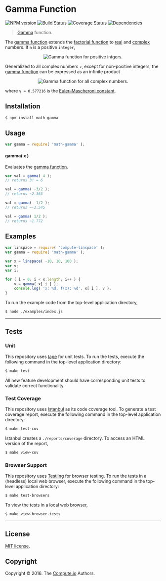 Gamma Function
===
[![NPM version][npm-image]][npm-url] [![Build Status][build-image]][build-url] [![Coverage Status][coverage-image]][coverage-url] [![Dependencies][dependencies-image]][dependencies-url]

> [Gamma][gamma-function] function.

The [gamma function][gamma-function] extends the [factorial function][factorial-function] to [real][real] and [complex][complex] numbers. If `n` is a positive `integer`,

<div class="equation" align="center" data-raw-text="\Gamma ( n ) = (n-1)!" data-equation="eq:gamma_function_positive_integers">
	<img src="https://cdn.rawgit.com/math-io/gamma/b34a280280f619103d048d80a42495219a49be58/docs/img/eqn1.svg" alt="Gamma function for positive intgers.">
	<br>
</div>

Generalized to all complex numbers `z`, except for non-positive integers, the [gamma function][gamma-function] can be expressed as an infinite product

<div class="equation" align="center" data-raw-text="\Gamma ( z ) = \frac{e^{-\gamma z}}{z} \prod^{\infty}_{n=1} \left ( 1+\frac{z}{n}\right )^{-1} e^{z/n}" data-equation="eq:gamma_function_infinite_product">
	<img src="https://cdn.rawgit.com/math-io/gamma/b34a280280f619103d048d80a42495219a49be58/docs/img/eqn2.svg" alt="Gamma function for all complex numbers.">
	<br>
</div>

where `γ ≈ 0.577216` is the  [Euler–Mascheroni constant][euler-mascheroni-constant].


## Installation

``` bash
$ npm install math-gamma
```


## Usage

``` javascript
var gamma = require( 'math-gamma' );
```


#### gamma( x )

Evaluates the [gamma function][gamma-function].

``` javascript
var val = gamma( 4 );
// returns 3! = 6

val = gamma( -3/2 );
// returns ~2.363

val = gamma( -1/2 );
// returns ~-3.545

val = gamma( 1/2 );
// returns ~1.772
```


## Examples

``` javascript
var linspace = require( 'compute-linspace' );
var gamma = require( 'math-gamma' );

var x = linspace( -10, 10, 100 );
var v;
var i;

for ( i = 0; i < x.length; i++ ) {
	v = gamma( x[ i ] );
	console.log( 'x: %d, f(x): %d', x[ i ], v );
}
```

To run the example code from the top-level application directory,

``` bash
$ node ./examples/index.js
```


---
## Tests

### Unit

This repository uses [tape][tape] for unit tests. To run the tests, execute the following command in the top-level application directory:

``` bash
$ make test
```

All new feature development should have corresponding unit tests to validate correct functionality.


### Test Coverage

This repository uses [Istanbul][istanbul] as its code coverage tool. To generate a test coverage report, execute the following command in the top-level application directory:

``` bash
$ make test-cov
```

Istanbul creates a `./reports/coverage` directory. To access an HTML version of the report,

``` bash
$ make view-cov
```


### Browser Support

This repository uses [Testling][testling] for browser testing. To run the tests in a (headless) local web browser, execute the following command in the top-level application directory:

``` bash
$ make test-browsers
```

To view the tests in a local web browser,

``` bash
$ make view-browser-tests
```

<!-- [![browser support][browsers-image]][browsers-url] -->


---
## License

[MIT license](http://opensource.org/licenses/MIT).


## Copyright

Copyright &copy; 2016. The [Compute.io][compute-io] Authors.


[npm-image]: http://img.shields.io/npm/v/math-gamma.svg
[npm-url]: https://npmjs.org/package/math-gamma

[build-image]: http://img.shields.io/travis/math-io/gamma/master.svg
[build-url]: https://travis-ci.org/math-io/gamma

[coverage-image]: https://img.shields.io/codecov/c/github/math-io/gamma/master.svg
[coverage-url]: https://codecov.io/github/math-io/gamma?branch=master

[dependencies-image]: http://img.shields.io/david/math-io/gamma.svg
[dependencies-url]: https://david-dm.org/math-io/gamma

[dev-dependencies-image]: http://img.shields.io/david/dev/math-io/gamma.svg
[dev-dependencies-url]: https://david-dm.org/dev/math-io/gamma

[github-issues-image]: http://img.shields.io/github/issues/math-io/gamma.svg
[github-issues-url]: https://github.com/math-io/gamma/issues

[tape]: https://github.com/substack/tape
[istanbul]: https://github.com/gotwarlost/istanbul
[testling]: https://ci.testling.com

[compute-io]: https://github.com/compute-io/
[gamma-function]: https://en.wikipedia.org/wiki/Gamma_function
[factorial-function]: https://github.com/math-io/factorial
[real]: https://en.wikipedia.org/wiki/Real_number
[complex]: https://en.wikipedia.org/wiki/Complex_number
[euler-mascheroni-constant]: https://github.com/const-io/eulergamma
